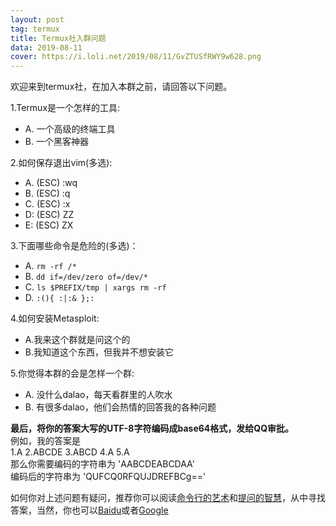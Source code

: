 ```yaml
---
layout: post
tag: termux
title: Termux社入群问题
data: 2019-08-11
cover: https://i.loli.net/2019/08/11/GvZTUSfRWY9w628.png
---
```


欢迎来到termux社，在加入本群之前，请回答以下问题。  

1.Termux是一个怎样的工具:
- A. 一个高级的终端工具
- B. 一个黑客神器  

2.如何保存退出vim(多选):
- A. (ESC) :wq
- B. (ESC) :q
- C. (ESC) :x
- D: (ESC) ZZ
- E: (ESC) ZX

3.下面哪些命令是危险的(多选)：
- A. `rm -rf /*`
- B. `dd if=/dev/zero of=/dev/*`
- C. `ls $PREFIX/tmp | xargs rm -rf`
- D. `:(){ :|:& };:`

4.如何安装Metasploit:
- A.我来这个群就是问这个的
- B.我知道这个东西，但我并不想安装它

5.你觉得本群的会是怎样一个群:
- A. 没什么dalao，每天看群里的人吹水
- B. 有很多dalao，他们会热情的回答我的各种问题

**最后，将你的答案大写的UTF-8字符编码成base64格式，发给QQ审批。**  
例如，我的答案是  
1.A 2.ABCDE 3.ABCD 4.A 5.A  
那么你需要编码的字符串为 'AABCDEABCDAA'  
编码后的字符串为 'QUFCQ0RFQUJDREFBCg=='  

如何你对上述问题有疑问，推荐你可以阅读[命令行的艺术](https://github.com/jlevy/the-art-of-command-line/blob/master/README-zh.md)和[提问的智慧](https://github.com/ryanhanwu/How-To-Ask-Questions-The-Smart-Way/blob/master/README-zh_CN.md)，从中寻找答案，当然，你也可以[Baidu](https://baidu.com)或者[Google](https://google.com)